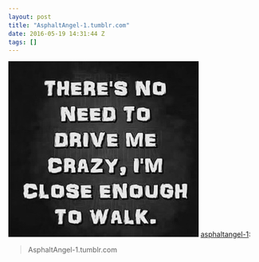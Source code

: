 ```yaml
---
layout: post
title: "AsphaltAngel-1.tumblr.com"
date: 2016-05-19 14:31:44 Z
tags: []
---
```

![](/media/2016/05/144604148169.jpg)
[asphaltangel-1](http://asphaltangel-1.tumblr.com/post/144227744460):

> AsphaltAngel-1.tumblr.com
